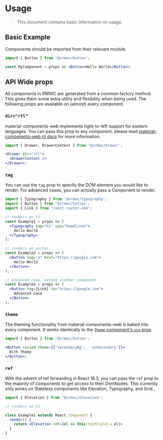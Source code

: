 # Usage

> This document contains basic information on usage.

## Basic Example

Components should be imported from their relevant module.

```jsx
import { Button } from '@srmwc/button';

const MyComponent = props => <Button>Hello World</Button>;
```

## API Wide props

All components in RMWC are generated from a common factory method. This gives them some extra utility and flexibility when being used. The following props are available on (almost) every component.

### `dir="rtl"`

material-components-web implements right-to-left support for eastern languages. You can pass this prop to any component, please read [material-components-web rtl docs](https://material.io/components/web/catalog/rtl/) for more information.

```jsx
import { Drawer, DrawerContent } from '@srmwc/drawer';

<Drawer dir="rtl">
  <DrawerContent />
</Drawer>;
```

### `tag`

You can use the `tag` prop to specify the DOM element you would like to render. For advanced cases, you can actually pass a Component to render.

```jsx
import { Typography } from '@srmwc/typography';
import { Button } from '@srmwc/button';
import { Link } from 'react-router-dom';

// renders an h1
const Example1 = props => (
  <Typography tag="h1" use="headline4">
    Hello World
  </Typography>
);

// renders an anchor
const Example2 = props => (
  <Button tag="a" href="https://google.com">
    Hello World
  </Button>
);

// Advanced case, extend another component
const Example3 = props => (
  <Button tag={Link} to="https://google.com">
    Advanced Case
  </Button>
);
```

### `theme`

The theming functionality from material-components-web is baked into every component. It works identically to the [`Theme` component's `use` prop](theme).

```jsx
import { Button } from '@srmwc/button';

<Button raised theme={['secondaryBg',  'onSecondary']}>
  With Theme
</Button>;
```

### `ref`

With the advent of ref forwarding in React 16.3, you can pass the `ref` prop to the majority of components to get access to their DomNodes. This currently only works on Stateless components like Elevation, Typography, and Grid.,

```jsx
import { Elevation } from '@srmwc/elevation';

// renders an h1

class Example1 extends React.Component {
  render() {
    return <Elevation ref={el => this.textField = el}>
  }
}
```
